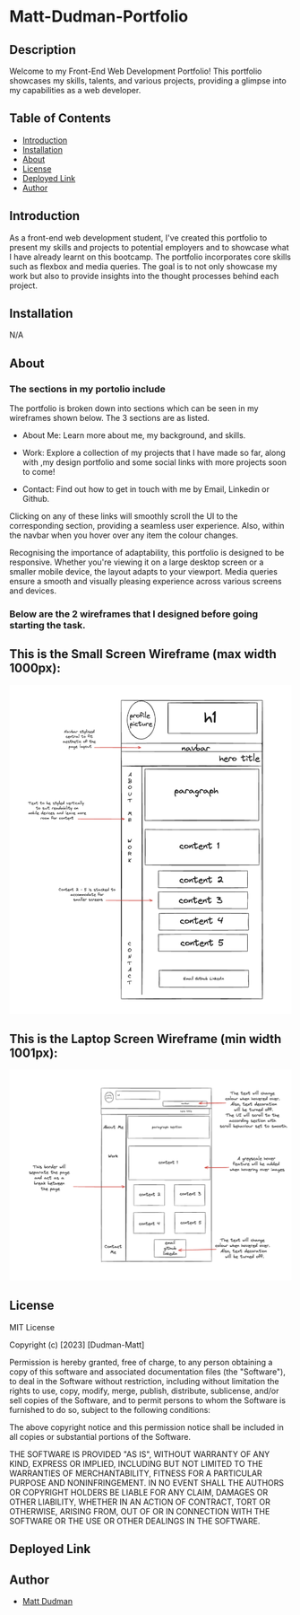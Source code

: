# Matt-Dudman-Portfolio

## Description

Welcome to my Front-End Web Development Portfolio! This portfolio showcases my skills, talents, and various projects, providing a glimpse into my capabilities as a web developer.

## Table of Contents

- [Introduction](#introduction)
- [Installation](#installation)
- [About](#about)
- [License](#license)
- [Deployed Link](#deployed-link)
- [Author](#author)


## Introduction

As a front-end web development student, I've created this portfolio to present my skills and projects to potential employers and to showcase what I have already learnt on this bootcamp. The portfolio incorporates core skills such as flexbox and media queries. The goal is to not only showcase my work but also to provide insights into the thought processes behind each project.

## Installation 

N/A

## About

### The sections in my portolio include

The portfolio is broken down into sections which can be seen in my wireframes shown below. The 3 sections are as listed. 

* About Me: Learn more about me, my background, and skills. 

* Work: Explore a collection of my projects that I have made so far, along with ,my design portfolio and some social links with more projects soon to come!

* Contact: Find out how to get in touch with me by Email, Linkedin or Github. 

Clicking on any of these links will smoothly scroll the UI to the corresponding section, providing a seamless user experience. Also, within the navbar when you hover over any item the colour changes. 

Recognising the importance of adaptability, this portfolio is designed to be responsive. Whether you're viewing it on a large desktop screen or a smaller mobile device, the layout adapts to your viewport. Media queries ensure a smooth and visually pleasing experience across various screens and devices.

### Below are the 2 wireframes that I designed before going starting the task. 
## This is the Small Screen Wireframe (max width 1000px):

![Small Screen Wireframe](<assets/images/Phone Wireframe.png>)

## This is the Laptop Screen Wireframe (min width 1001px):

![Laptop Screen Wireframe](<assets/images/Web Wireframe.png>)

## License

MIT License

Copyright (c) [2023] [Dudman-Matt]

Permission is hereby granted, free of charge, to any person obtaining a copy of this software and associated documentation files (the "Software"), to deal in the Software without restriction, including without limitation the rights to use, copy, modify, merge, publish, distribute, sublicense, and/or sell copies of the Software, and to permit persons to whom the Software is furnished to do so, subject to the following conditions:

The above copyright notice and this permission notice shall be included in all copies or substantial portions of the Software.

THE SOFTWARE IS PROVIDED "AS IS", WITHOUT WARRANTY OF ANY KIND, EXPRESS OR IMPLIED, INCLUDING BUT NOT LIMITED TO THE WARRANTIES OF MERCHANTABILITY, FITNESS FOR A PARTICULAR PURPOSE AND NONINFRINGEMENT. IN NO EVENT SHALL THE AUTHORS OR COPYRIGHT HOLDERS BE LIABLE FOR ANY CLAIM, DAMAGES OR OTHER LIABILITY, WHETHER IN AN ACTION OF CONTRACT, TORT OR OTHERWISE, ARISING FROM, OUT OF OR IN CONNECTION WITH THE SOFTWARE OR THE USE OR OTHER DEALINGS IN THE SOFTWARE.

## Deployed Link


## Author
 * [Matt Dudman](https://github.com/atypicalbitter)